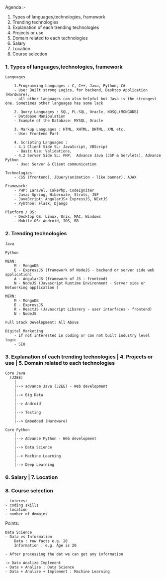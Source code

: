 Agenda :-
1. Types of languages,technologies, framework
2. Trending technologies
3. Explanation of each trending technologies
4. Projects or use
5. Domain related to each technologies
6. Salary
7. Location
8. Course selection 

### 1. Types of languages,technologies, framework

    Languages

        1.Programming Languages : C, C++, Java, Python, C# 
        - Use: Built strong Logics, for backend, Desktop Application (Hardware), 
        - all other languages can also helpful but Java is the strongest one. Sometimes other languages has some lack
        
        2. Query Languages : SQL, PL-SQL, Oracle, NOSQL(MONGODB)
        - Database Manipulation
        - Example of the Database: MYSQL, Oracle
        
        3. Markup Languages : HTML, XHTML, DHTML, XML etc.
        - Use: Frontend Part 
    
        4. Scripting Languages : 
        - 4.1 Client Side SL: JavaScript, VBScript 
         - Basic Use: Validations,  
        - 4.2 Server Side SL: PHP,  Advance Java (JSP & Servlets), Advance Python
         - Use: Server & Client communication

    Technologies: 
        - CSS (frontend), JQuery(animation - like banner), AJAX
    
    Framework: 
        - PHP: Laravel, CakePhp, CodeIgniter 
        - Java: Spring, Hibernate, Struts, JSF
        - JavaScript: AngularJS< ExpressJS, NExtJS 
        - Pyhthon: Flask, Django

    Platform / OS:
        - Desktop OS: Linux, Unix, MAC, Windows
        - Mobile OS: Android, IOS, BB

### 2. Trending technologies

    Java

    Python

    MEAN:
        M - MongoDB
        E - ExpressJS (framework of NodeJS - backend or server side web application)
        A - AngularJS (framework of JS - frontend)
        N - NodeJS (Javascript Runtime Environment - Server side or Networking application )
    
    MERN:
        M - MongoDB
        E - ExpressJS
        R - ReactJS (Javascript Libarery - user interfaces - frontend)
        N - NodeJS
    
    Full Stack Development: All Above

    Digital Marketing 
        - if not interested in coding or can not built industry level logic
        - SEO

### 3. Explanation of each trending technologies | 4. Projects or use | 5. Domain related to each technologies

    Core Java
      (J2EE)
        |
        |--> advance Java (J2EE) - Web development
        |
        |--> Big Data
        |
        |--> Android
        |
        |--> Testing
        |
        |--> Embedded (Hardware)
        
    Core Python
        |
        |--> Advance Python - Web development
        |
        |--> Data Science
        |
        |--> Machine Learning
        |
        |--> Deep Learning

### 6. Salary | 7. Location

### 8. Course selection
    - interest
    - coding skills
    - location
    - number of domains


Points:

    Data Science
    - Data vs Information
        Data : row facts e.g. 20
        Information : e.g. Age is 20
        
    - After processing the dat we can get any information

    -> Data Analize Implement
    - Data + Analize : Data Science
    - Data + Analize + Implement : Machine Learning
    